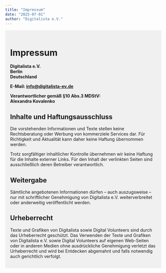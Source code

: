 ```yaml
---
title: "Impressum"
date: "2025-07-01"
author: "Digitalista e.V."
---
```

<div style="background-color: #f0f0f0; padding: 1rem;">

# Impressum

**Digitalista e.V.**  
**Berlin**   
**Deutschland**  

**E-Mail: info@digitalista-ev.de**  

**Verantwortlicher gemäß §10 Abs.3 MDStV:**  
**Alexandra Kovalenko**  

## Inhalte und Haftungsausschluss
Die vorstehenden Informationen und Texte stellen keine Rechtsberatung oder Werbung von kommerziele Services dar. Für Richtigkeit und Aktualität kann daher keine Haftung übernommen werden.

Trotz sorgfältiger inhaltlicher Kontrolle übernehmen wir keine Haftung für die Inhalte externer Links. Für den Inhalt der verlinkten Seiten sind ausschließlich deren Betreiber verantwortlich.

## Weitergabe
Sämtliche angebotenen Informationen dürfen – auch auszugsweise – nur mit schriftlicher Genehmigung von Digitalista e.V. weiterverbreitet oder anderweitig veröffentlicht werden.

## Urheberrecht
Texte und Grafiken von Digitalista sowie Digital Volunteers sind durch das Urheberrecht geschützt. Das Verwenden der Texte und Grafiken von Digitalista e.V. sowie Digital Volunteers auf eigenen Web-Seiten oder in anderen Medien ohne ausdrückliche Genehmigung verletzt das Urheberrecht und wird bei Entdecken abgemahnt und falls notwendig auch gerichtlich verfolgt.

</div>